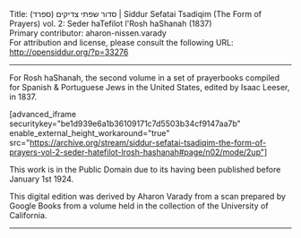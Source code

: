 <html>
<head></head>
<body>
Title: סדור שפתי צדיקים (ספרד)‏ | Siddur Sefatai Tsadiqim (The Form of Prayers) vol. 2: Seder haTefilot l'Rosh haShanah (1837)<br />
Primary contributor: aharon-nissen.varady<br />
For attribution and license, please consult the following URL: <a href="http://opensiddur.org/?p=33276">http://opensiddur.org/?p=33276</a>
<p />
<hr />

For Rosh haShanah, the second volume in a set of prayerbooks compiled for Spanish &amp; Portuguese Jews in the United States, edited by Isaac Leeser, in 1837.

[advanced_iframe securitykey="be1d939e6a1b36109171c7d5503b34cf9147aa7b" enable_external_height_workaround="true" src="https://archive.org/stream/siddur-sefatai-tsadiqim-the-form-of-prayers-vol-2-seder-hatefilot-lrosh-hashanah#page/n02/mode/2up"]

This work is in the Public Domain due to its having been published before January 1st 1924.

This digital edition was derived by Aharon Varady from a scan prepared by Google Books from a volume held in the collection of the University of California.

<hr />

<div class="english" style="font-size: 1.2em;">

</div>

&nbsp;

</body>
</html>